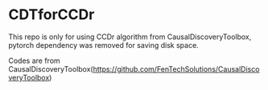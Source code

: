 # CDTforCCDr

This repo is only for using CCDr algorithm from CausalDiscoveryToolbox, pytorch dependency was removed for saving disk space.

Codes are from CausalDiscoveryToolbox(https://github.com/FenTechSolutions/CausalDiscoveryToolbox)
